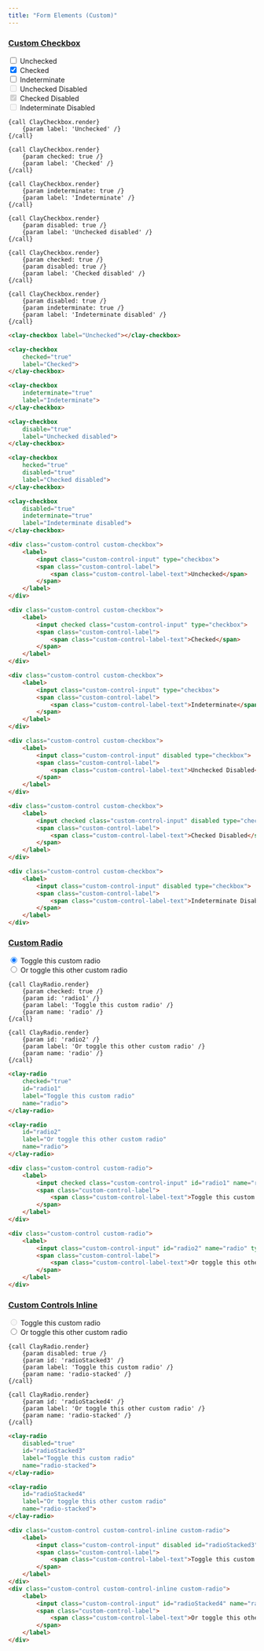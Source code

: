 ```yaml
---
title: "Form Elements (Custom)"
---
```


<article id="custom-checkbox">
<h3 class="component-title">
	<a href="#custom-checkbox">Custom Checkbox</a>
</h3>

<div class="sheet">
	<div class="form-group">
		<div class="custom-control custom-checkbox">
			<label>
				<input class="custom-control-input" type="checkbox">
				<span class="custom-control-label">
					<span class="custom-control-label-text">Unchecked</span>
				</span>
			</label>
		</div>
		<div class="custom-control custom-checkbox">
			<label>
				<input checked class="custom-control-input" type="checkbox">
				<span class="custom-control-label">
					<span class="custom-control-label-text">Checked</span>
				</span>
			</label>
		</div>
		<div class="custom-control custom-checkbox">
			<label>
				<input class="custom-control-input" type="checkbox">
				<span class="custom-control-label">
					<span class="custom-control-label-text">Indeterminate</span>
				</span>
			</label>
		</div>
	</div>
	<div class="form-group">
		<div class="custom-control custom-checkbox">
			<label>
				<input class="custom-control-input" disabled type="checkbox">
				<span class="custom-control-label">
					<span class="custom-control-label-text">Unchecked Disabled</span>
				</span>
			</label>
		</div>
		<div class="custom-control custom-checkbox">
			<label>
				<input checked class="custom-control-input" disabled type="checkbox">
				<span class="custom-control-label">
					<span class="custom-control-label-text">Checked Disabled</span>
				</span>
			</label>
		</div>
		<div class="custom-control custom-checkbox">
			<label>
				<input class="custom-control-input" disabled type="checkbox">
				<span class="custom-control-label">
					<span class="custom-control-label-text">Indeterminate Disabled</span>
				</span>
			</label>
		</div>
	</div>
</div>

```soy
{call ClayCheckbox.render}
	{param label: 'Unchecked' /}
{/call}

{call ClayCheckbox.render}
	{param checked: true /}
	{param label: 'Checked' /}
{/call}

{call ClayCheckbox.render}
	{param indeterminate: true /}
	{param label: 'Indeterminate' /}
{/call}

{call ClayCheckbox.render}
	{param disabled: true /}
	{param label: 'Unchecked disabled' /}
{/call}

{call ClayCheckbox.render}
	{param checked: true /}
	{param disabled: true /}
	{param label: 'Checked disabled' /}
{/call}

{call ClayCheckbox.render}
	{param disabled: true /}
	{param indeterminate: true /}
	{param label: 'Indeterminate disabled' /}
{/call}
```
```html
<clay-checkbox label="Unchecked"></clay-checkbox>

<clay-checkbox
	checked="true"
	label="Checked">
</clay-checkbox>

<clay-checkbox
	indeterminate="true"
	label="Indeterminate">
</clay-checkbox>

<clay-checkbox
	disable="true"
	label="Unchecked disabled">
</clay-checkbox>

<clay-checkbox
	hecked="true"
	disabled="true"
	label="Checked disabled">
</clay-checkbox>

<clay-checkbox
	disabled="true"
	indeterminate="true"
	label="Indeterminate disabled">
</clay-checkbox>
```
```html
<div class="custom-control custom-checkbox">
	<label>
		<input class="custom-control-input" type="checkbox">
		<span class="custom-control-label">
			<span class="custom-control-label-text">Unchecked</span>
		</span>
	</label>
</div>

<div class="custom-control custom-checkbox">
	<label>
		<input checked class="custom-control-input" type="checkbox">
		<span class="custom-control-label">
			<span class="custom-control-label-text">Checked</span>
		</span>
	</label>
</div>

<div class="custom-control custom-checkbox">
	<label>
		<input class="custom-control-input" type="checkbox">
		<span class="custom-control-label">
			<span class="custom-control-label-text">Indeterminate</span>
		</span>
	</label>
</div>

<div class="custom-control custom-checkbox">
	<label>
		<input class="custom-control-input" disabled type="checkbox">
		<span class="custom-control-label">
			<span class="custom-control-label-text">Unchecked Disabled</span>
		</span>
	</label>
</div>

<div class="custom-control custom-checkbox">
	<label>
		<input checked class="custom-control-input" disabled type="checkbox">
		<span class="custom-control-label">
			<span class="custom-control-label-text">Checked Disabled</span>
		</span>
	</label>
</div>

<div class="custom-control custom-checkbox">
	<label>
		<input class="custom-control-input" disabled type="checkbox">
		<span class="custom-control-label">
			<span class="custom-control-label-text">Indeterminate Disabled</span>
		</span>
	</label>
</div>
```

</article>


<article id="custom-radio">
<h3 class="component-title">
	<a href="#custom-radio">Custom Radio</a>
</h3>

<div class="sheet">
	<div class="form-group">
		<div class="custom-control custom-radio">
			<label>
				<input checked class="custom-control-input" id="radio1" name="radio" type="radio">
				<span class="custom-control-label">
					<span class="custom-control-label-text">Toggle this custom radio</span>
				</span>
			</label>
		</div>
		<div class="custom-control custom-radio">
			<label>
				<input class="custom-control-input" id="radio2" name="radio" type="radio">
				<span class="custom-control-label">
					<span class="custom-control-label-text">Or toggle this other custom radio</span>
				</span>
			</label>
		</div>
	</div>
</div>

```soy
{call ClayRadio.render}
	{param checked: true /}
	{param id: 'radio1' /}
	{param label: 'Toggle this custom radio' /}
	{param name: 'radio' /}
{/call}

{call ClayRadio.render}
	{param id: 'radio2' /}
	{param label: 'Or toggle this other custom radio' /}
	{param name: 'radio' /}
{/call}
```
```html
<clay-radio
	checked="true"
	id="radio1"
	label="Toggle this custom radio"
	name="radio">
</clay-radio>

<clay-radio
	id="radio2"
	label="Or toggle this other custom radio"
	name="radio">
</clay-radio>
```
```html
<div class="custom-control custom-radio">
	<label>
		<input checked class="custom-control-input" id="radio1" name="radio" type="radio">
		<span class="custom-control-label">
			<span class="custom-control-label-text">Toggle this custom radio</span>
		</span>
	</label>
</div>

<div class="custom-control custom-radio">
	<label>
		<input class="custom-control-input" id="radio2" name="radio" type="radio">
		<span class="custom-control-label">
			<span class="custom-control-label-text">Or toggle this other custom radio</span>
		</span>
	</label>
</div>
```

</article>


<article id="custom-controls-inline">
<h3 class="component-title">
	<a href="#custom-controls-inline">Custom Controls Inline</a>
</h3>

<div class="sheet">
	<div class="form-group">
		<div class="custom-control custom-control-inline custom-radio">
			<label>
				<input class="custom-control-input" disabled id="radioStacked3" name="radio-stacked" type="radio">
				<span class="custom-control-label">
					<span class="custom-control-label-text">Toggle this custom radio</span>
				</span>
			</label>
		</div>
		<div class="custom-control custom-control-inline custom-radio">
			<label>
				<input class="custom-control-input" id="radioStacked4" name="radio-stacked" type="radio">
				<span class="custom-control-label">
					<span class="custom-control-label-text">Or toggle this other custom radio</span>
				</span>
			</label>
		</div>
	</div>
</div>

```soy
{call ClayRadio.render}
	{param disabled: true /}
	{param id: 'radioStacked3' /}
	{param label: 'Toggle this custom radio' /}
	{param name: 'radio-stacked' /}
{/call}

{call ClayRadio.render}
	{param id: 'radioStacked4' /}
	{param label: 'Or toggle this other custom radio' /}
	{param name: 'radio-stacked' /}
{/call}
```
```html
<clay-radio
	disabled="true"
	id="radioStacked3"
	label="Toggle this custom radio"
	name="radio-stacked">
</clay-radio>

<clay-radio
	id="radioStacked4"
	label="Or toggle this other custom radio"
	name="radio-stacked">
</clay-radio>
```
```html
<div class="custom-control custom-control-inline custom-radio">
	<label>
		<input class="custom-control-input" disabled id="radioStacked3" name="radio-stacked" type="radio">
		<span class="custom-control-label">
			<span class="custom-control-label-text">Toggle this custom radio</span>
		</span>
	</label>
</div>
<div class="custom-control custom-control-inline custom-radio">
	<label>
		<input class="custom-control-input" id="radioStacked4" name="radio-stacked" type="radio">
		<span class="custom-control-label">
			<span class="custom-control-label-text">Or toggle this other custom radio</span>
		</span>
	</label>
</div>
```

</article>
